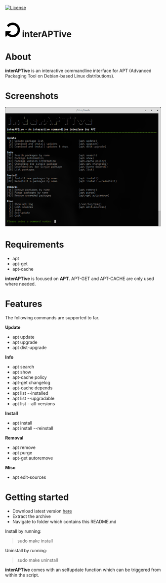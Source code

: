 [![License](https://img.shields.io/badge/license-GPL3-brightgreen.svg)](LICENSE)


![logo](https://raw.githubusercontent.com/yafp/interAPTive/master/doc/fa-repeat_64_0_000000_none.png) interAPTive
==========

# About
**interAPTive** is an interactive commandline interface for APT (Advanced Packaging Tool on Debian-based Linux distributions).


# Screenshots
![UI](https://raw.githubusercontent.com/yafp/interAPTive/master/doc/current_ui.png)


# Requirements
* apt
* apt-get
* apt-cache

**interAPTive** is focused on **APT**.
APT-GET and APT-CACHE are only used where needed.


# Features
The following commands are supported to far.

**Update**
- apt update
- apt upgrade
- apt dist-upgrade

**Info**
- apt search
- apt show
- apt-cache policy
- apt-get changelog
- apt-cache depends
- apt list --installed
- apt list --upgradable
- apt list --all-versions

**Install**
- apt install
- apt install --reinstall

**Removal**
- apt remove
- apt purge
- apt-get autoremove

**Misc**
- apt edit-sources


# Getting started
- Download latest version [here](https://github.com/yafp/interAPTive/archive/master.zip)
- Extract the archive
- Navigate to folder which contains this README.md

Install by running:
> sudo make install

Uninstall by running:
> sudo make uninstall

**interAPTive** comes with an selfupdate function which can be triggered from within the script.
